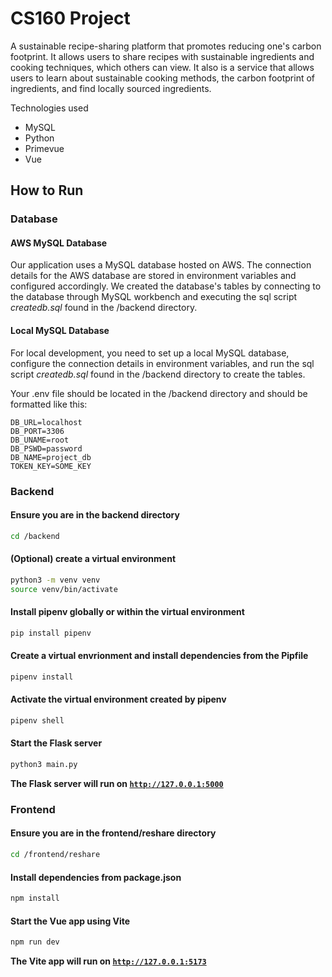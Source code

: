 # CS160 Project

A sustainable recipe-sharing platform that promotes reducing one's carbon footprint. It allows users to share recipes with sustainable ingredients and cooking techniques, which others can view. It also is a service that allows users to learn about sustainable cooking methods, the carbon footprint of ingredients, and find locally sourced ingredients.

Technologies used

- MySQL
- Python
- Primevue
- Vue

## How to Run

### **Database**

#### **AWS MySQL Database**

Our application uses a MySQL database hosted on AWS. The connection details for the AWS database are stored in environment variables and configured accordingly. We created the database's tables by connecting to the database through MySQL workbench and executing the sql script _createdb.sql_ found in the /backend directory.

#### **Local MySQL Database**

For local development, you need to set up a local MySQL database, configure the connection details in environment variables, and run the sql script _createdb.sql_ found in the /backend directory to create the tables.

Your .env file should be located in the /backend directory and should be formatted like this:

```
DB_URL=localhost
DB_PORT=3306
DB_UNAME=root
DB_PSWD=password
DB_NAME=project_db
TOKEN_KEY=SOME_KEY
```

### **Backend**

#### **Ensure you are in the backend directory**

```sh
cd /backend
```

#### **(Optional) create a virtual environment**

```sh
python3 -m venv venv
source venv/bin/activate
```

#### **Install pipenv globally or within the virtual environment**

```sh
pip install pipenv
```

#### **Create a virtual envrionment and install dependencies from the Pipfile**

```sh
pipenv install
```

#### **Activate the virtual environment created by pipenv**

```sh
pipenv shell
```

#### **Start the Flask server**

```sh
python3 main.py
```

**The Flask server will run on <code>http://127.0.0.1:5000</code>**

### **Frontend**

#### **Ensure you are in the frontend/reshare directory**

```sh
cd /frontend/reshare
```

#### Install dependencies from package.json

```sh
npm install
```

#### **Start the Vue app using Vite**

```sh
npm run dev
```

**The Vite app will run on <code>http://127.0.0.1:5173</code>**
